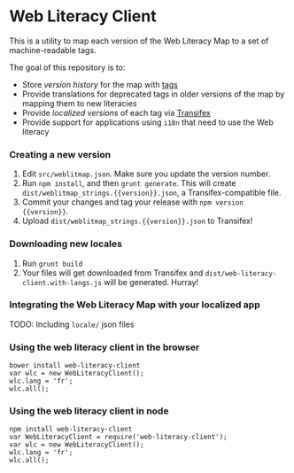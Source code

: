 # Web Literacy Client

This is a utility to map each version of the Web Literacy Map to a set of machine-readable tags.

The goal of this repository is to:

- Store *version history* for the map with [tags](https://github.com/k88hudson/weblit-keys/releases)
- Provide translations for deprecated tags in older versions of the map by mapping them to new literacies
- Provide *localized versions* of each tag via [Transifex](https://www.transifex.com/projects/p/webmaker)
- Provide support for applications using `i18n` that need to use the Web literacy 

### Creating a new version

1. Edit `src/weblitmap.json`. Make sure you update the version number.
1. Run `npm install`, and then `grunt generate`. This will create `dist/weblitmap_strings.{{version}}.json`, a Transifex-compatible file.
1. Commit your changes and tag your release with `npm version {{version}}`.
1. Upload `dist/weblitmap_strings.{{version}}.json` to Transifex!

### Downloading new locales

1. Run `grunt build`
2. Your files will get downloaded from Transifex and `dist/web-literacy-client.with-langs.js` will be generated. Hurray!

### Integrating the Web Literacy Map with your localized app

TODO: Including `locale/` json files

### Using the web literacy client in the browser

```
bower install web-literacy-client
var wlc = new WebLiteracyClient();
wlc.lang = 'fr';
wlc.all();
```

### Using the web literacy client in node

```
npm install web-literacy-client
var WebLiteracyClient = require('web-literacy-client');
var wlc = new WebLiteracyClient();
wlc.lang = 'fr';
wlc.all();
```



